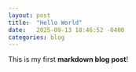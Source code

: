 ```yaml
---
layout: post
title:  "Hello World"
date:   2025-09-13 18:46:52 -0400
categories: blog
---
```

This is my first **markdown blog post**!